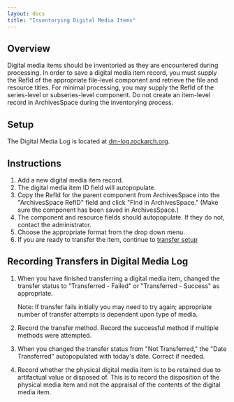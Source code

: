```yaml
---
layout: docs
title: "Inventorying Digital Media Items"
---
```


## Overview

Digital media items should be inventoried as they are encountered during
processing. In order to save a digital media item record, you must
supply the RefId of the appropriate file-level component and retrieve
the file and resource titles. For minimal processing, you may supply the
RefId of the series-level or subseries-level component. Do not create an
item-level record in ArchivesSpace during the inventorying process.

## Setup

The Digital Media Log is located at
[dm-log.rockarch.org](http://dm-log.rockarch.org/).

## Instructions

1.  Add a new digital media item record.
2.  The digital media item ID field will autopopulate.
3.  Copy the RefId for the parent component from ArchivesSpace into the
    "ArchivesSpace RefID" field and click "Find in ArchivesSpace." (Make
    sure the component has been saved in ArchivesSpace.)
4.  The component and resource fields should autopopulate. If they do
    not, contact the administrator.
5.  Choose the appropriate format from the drop down menu.
6.  If you are ready to transfer the item, continue to [transfer setup](transfer-instructions#transfer-overview-&-setup)

## Recording Transfers in Digital Media Log

1. When you have finished transferring a digital media item, changed the transfer status to "Transferred - Failed" or "Transferred - Success" as appropriate.

    <div class="docs-example">
      <p>Note: If transfer fails initially you may need to try again; appropriate number of transfer attempts is dependent upon type of media.</p>
    </div>

2. Record the transfer method. Record the successful method if multiple methods were attempted.
3.  When you changed the transfer status from "Not Transferred," the "Date Transferred" autopopulated with today's date. Correct if needed.
4.  Record whether the physical digital media item is to be retained due to artifactual value or disposed of. This is to record the disposition of the physical media item and not the appraisal of the contents of the digital media item.
